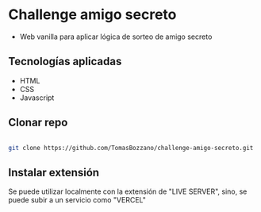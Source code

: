 # Challenge amigo secreto

- Web vanilla para aplicar lógica de sorteo de amigo secreto

## Tecnologías aplicadas

- HTML
- CSS
- Javascript

## Clonar repo

```bash 

git clone https://github.com/TomasBozzano/challenge-amigo-secreto.git

```

## Instalar extensión 

Se puede utilizar localmente con la extensión de "LIVE SERVER", sino, se puede subir a un servicio como "VERCEL" 